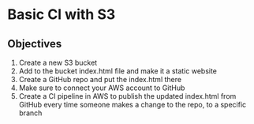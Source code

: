 # Basic CI with S3

## Objectives

1. Create a new S3 bucket
2. Add to the bucket index.html file and make it a static website
3. Create a GitHub repo and put the index.html there
4. Make sure to connect your AWS account to GitHub
5. Create a CI pipeline in AWS to publish the updated index.html from GitHub every time someone makes a change to the repo, to a specific branch
